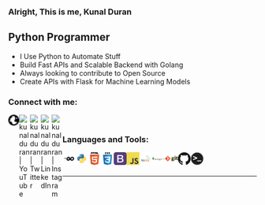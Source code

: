 ### Alright, This is me, Kunal Duran


## Python Programmer

- I Use Python to Automate Stuff
- Build Fast APIs and Scalable Backend with Golang
- Always looking to contribute to Open Source
- Create APIs with Flask for Machine Learning Models


### Connect with me:

[<img align="left" alt="kunalduran.com" width="22px" src="https://raw.githubusercontent.com/iconic/open-iconic/master/svg/globe.svg" />][website]
[<img align="left" alt="kunalduran | YouTube" width="22px" src="https://cdn.jsdelivr.net/npm/simple-icons@v3/icons/youtube.svg" />][youtube]
[<img align="left" alt="kunalduran | Twitter" width="22px" src="https://cdn.jsdelivr.net/npm/simple-icons@v3/icons/twitter.svg" />][twitter]
[<img align="left" alt="kunalduran | LinkedIn" width="22px" src="https://cdn.jsdelivr.net/npm/simple-icons@v3/icons/linkedin.svg" />][linkedin]
[<img align="left" alt="kunalduran | Instagram" width="22px" src="https://cdn.jsdelivr.net/npm/simple-icons@v3/icons/instagram.svg" />][instagram]

<br />

### Languages and Tools:
[<img align="left" alt="GO" width="26px" src="https://raw.githubusercontent.com/github/explore/80688e429a7d4ef2fca1e82350fe8e3517d3494d/topics/go/go.png" />][website]
[<img align="left" alt="Python" width="26px" src="https://raw.githubusercontent.com/github/explore/80688e429a7d4ef2fca1e82350fe8e3517d3494d/topics/python/python.png" />][website]
[<img align="left" alt="HTML5" width="26px" src="https://raw.githubusercontent.com/github/explore/80688e429a7d4ef2fca1e82350fe8e3517d3494d/topics/html/html.png" />][website]
[<img align="left" alt="CSS3" width="26px" src="https://raw.githubusercontent.com/github/explore/80688e429a7d4ef2fca1e82350fe8e3517d3494d/topics/css/css.png" />][website]
[<img align="left" alt="Bootstrap" width="26px" src="https://raw.githubusercontent.com/github/explore/80688e429a7d4ef2fca1e82350fe8e3517d3494d/topics/bootstrap/bootstrap.png" />][website]
[<img align="left" alt="JavaScript" width="26px" src="https://raw.githubusercontent.com/github/explore/80688e429a7d4ef2fca1e82350fe8e3517d3494d/topics/javascript/javascript.png" />][website]
[<img align="left" alt="MySQL" width="26px" src="https://raw.githubusercontent.com/github/explore/80688e429a7d4ef2fca1e82350fe8e3517d3494d/topics/mysql/mysql.png" />][website]
[<img align="left" alt="MongoDB" width="26px" src="https://raw.githubusercontent.com/github/explore/80688e429a7d4ef2fca1e82350fe8e3517d3494d/topics/mongodb/mongodb.png" />][website]
[<img align="left" alt="Git" width="26px" src="https://raw.githubusercontent.com/github/explore/80688e429a7d4ef2fca1e82350fe8e3517d3494d/topics/git/git.png" />][website]
[<img align="left" alt="GitHub" width="26px" src="https://raw.githubusercontent.com/github/explore/78df643247d429f6cc873026c0622819ad797942/topics/github/github.png" />][website]
[<img align="left" alt="Terminal" width="26px" src="https://raw.githubusercontent.com/github/explore/80688e429a7d4ef2fca1e82350fe8e3517d3494d/topics/terminal/terminal.png" />][website]

<br />
<br />

---

[website]: https://www.youtube.com/channel/UCkgRLEX6jFrYOGCLJEGK9nw
[twitter]: https://twitter.com/duran_kunal
[youtube]: https://www.youtube.com/channel/UCkgRLEX6jFrYOGCLJEGK9nw
[instagram]: https://www.instagram.com/kunalduran/
[linkedin]: https://www.linkedin.com/in/kunal-duran-35126310a/